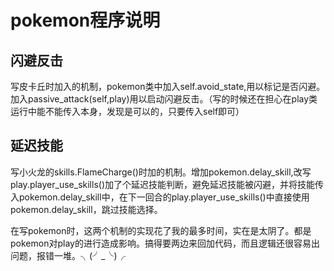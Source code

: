# pokemon程序说明

## 闪避反击  
写皮卡丘时加入的机制，pokemon类中加入self.avoid_state,用以标记是否闪避。 
加入passive_attack(self,play)用以启动闪避反击。（写的时候还在担心在play类运行中能不能传入本身，发现是可以的，只要传入self即可）

## 延迟技能
写小火龙的skills.FlameCharge()时加的机制。增加pokemon.delay_skill,改写play.player_use_skills()加了个延迟技能判断，避免延迟技能被闪避，并将技能传入pokemon.delay_skill中，在下一回合的play.player_use_skills()中直接使用pokemon.delay_skill，跳过技能选择。
    
     
在写pokemon时，这两个机制的实现花了我的最多时间，实在是太阴了。都是pokemon对play的进行造成影响。搞得要两边来回加代码，而且逻辑还很容易出问题，报错一堆。╮(╯_╰)╭
